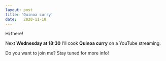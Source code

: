 ```yaml
---
layout: post
title: 'Quinoa curry'
date:   2020-11-18
---
```

Hi there! 

Next **Wednesday at 18:30** I'll cook **Quinoa curry** on a YouTube streaming. 

Do you want to join me? Stay tuned for more info!